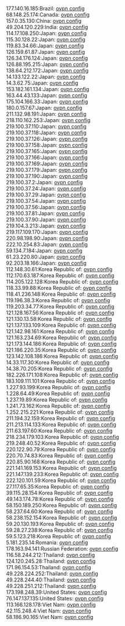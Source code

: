 177.140.16.185:Brazil: [ovpn config](vpn/177_140_16_185.ovpn)  
68.148.25.174:Canada: [ovpn config](vpn/68_148_25_174.ovpn)  
157.0.35.130:China: [ovpn config](vpn/157_0_35_130.ovpn)  
49.204.120.229:India: [ovpn config](vpn/49_204_120_229.ovpn)  
114.17.108.250:Japan: [ovpn config](vpn/114_17_108_250.ovpn)  
115.30.128.22:Japan: [ovpn config](vpn/115_30_128_22.ovpn)  
119.83.34.66:Japan: [ovpn config](vpn/119_83_34_66.ovpn)  
126.159.61.87:Japan: [ovpn config](vpn/126_159_61_87.ovpn)  
126.34.176.124:Japan: [ovpn config](vpn/126_34_176_124.ovpn)  
126.88.195.215:Japan: [ovpn config](vpn/126_88_195_215.ovpn)  
138.64.212.172:Japan: [ovpn config](vpn/138_64_212_172.ovpn)  
14.133.122.22:Japan: [ovpn config](vpn/14_133_122_22.ovpn)  
14.3.62.75:Japan: [ovpn config](vpn/14_3_62_75.ovpn)  
153.182.161.134:Japan: [ovpn config](vpn/153_182_161_134.ovpn)  
163.44.43.133:Japan: [ovpn config](vpn/163_44_43_133.ovpn)  
175.104.166.33:Japan: [ovpn config](vpn/175_104_166_33.ovpn)  
180.0.157.67:Japan: [ovpn config](vpn/180_0_157_67.ovpn)  
211.132.98.191:Japan: [ovpn config](vpn/211_132_98_191.ovpn)  
218.110.162.253:Japan: [ovpn config](vpn/218_110_162_253.ovpn)  
219.100.37.110:Japan: [ovpn config](vpn/219_100_37_110.ovpn)  
219.100.37.118:Japan: [ovpn config](vpn/219_100_37_118.ovpn)  
219.100.37.126:Japan: [ovpn config](vpn/219_100_37_126.ovpn)  
219.100.37.158:Japan: [ovpn config](vpn/219_100_37_158.ovpn)  
219.100.37.165:Japan: [ovpn config](vpn/219_100_37_165.ovpn)  
219.100.37.166:Japan: [ovpn config](vpn/219_100_37_166.ovpn)  
219.100.37.169:Japan: [ovpn config](vpn/219_100_37_169.ovpn)  
219.100.37.179:Japan: [ovpn config](vpn/219_100_37_179.ovpn)  
219.100.37.190:Japan: [ovpn config](vpn/219_100_37_190.ovpn)  
219.100.37.2:Japan: [ovpn config](vpn/219_100_37_2.ovpn)  
219.100.37.24:Japan: [ovpn config](vpn/219_100_37_24.ovpn)  
219.100.37.29:Japan: [ovpn config](vpn/219_100_37_29.ovpn)  
219.100.37.54:Japan: [ovpn config](vpn/219_100_37_54.ovpn)  
219.100.37.56:Japan: [ovpn config](vpn/219_100_37_56.ovpn)  
219.100.37.81:Japan: [ovpn config](vpn/219_100_37_81.ovpn)  
219.100.37.90:Japan: [ovpn config](vpn/219_100_37_90.ovpn)  
219.104.3.213:Japan: [ovpn config](vpn/219_104_3_213.ovpn)  
219.117.109.170:Japan: [ovpn config](vpn/219_117_109_170.ovpn)  
220.98.198.90:Japan: [ovpn config](vpn/220_98_198_90.ovpn)  
222.10.254.83:Japan: [ovpn config](vpn/222_10_254_83.ovpn)  
59.134.7.184:Japan: [ovpn config](vpn/59_134_7_184.ovpn)  
61.23.220.80:Japan: [ovpn config](vpn/61_23_220_80.ovpn)  
92.203.18.166:Japan: [ovpn config](vpn/92_203_18_166.ovpn)  
112.148.30.61:Korea Republic of: [ovpn config](vpn/112_148_30_61.ovpn)  
112.170.63.187:Korea Republic of: [ovpn config](vpn/112_170_63_187.ovpn)  
114.205.122.128:Korea Republic of: [ovpn config](vpn/114_205_122_128.ovpn)  
118.33.99.88:Korea Republic of: [ovpn config](vpn/118_33_99_88.ovpn)  
118.41.236.148:Korea Republic of: [ovpn config](vpn/118_41_236_148.ovpn)  
119.196.38.3:Korea Republic of: [ovpn config](vpn/119_196_38_3.ovpn)  
119.203.34.77:Korea Republic of: [ovpn config](vpn/119_203_34_77.ovpn)  
121.128.167.56:Korea Republic of: [ovpn config](vpn/121_128_167_56.ovpn)  
121.130.13.58:Korea Republic of: [ovpn config](vpn/121_130_13_58.ovpn)  
121.137.133.109:Korea Republic of: [ovpn config](vpn/121_137_133_109.ovpn)  
121.142.98.161:Korea Republic of: [ovpn config](vpn/121_142_98_161.ovpn)  
121.163.234.69:Korea Republic of: [ovpn config](vpn/121_163_234_69.ovpn)  
121.173.144.186:Korea Republic of: [ovpn config](vpn/121_173_144_186.ovpn)  
121.186.220.35:Korea Republic of: [ovpn config](vpn/121_186_220_35.ovpn)  
123.142.108.186:Korea Republic of: [ovpn config](vpn/123_142_108_186.ovpn)  
14.33.117.30:Korea Republic of: [ovpn config](vpn/14_33_117_30.ovpn)  
14.38.70.205:Korea Republic of: [ovpn config](vpn/14_38_70_205.ovpn)  
182.226.171.108:Korea Republic of: [ovpn config](vpn/182_226_171_108.ovpn)  
183.109.111.101:Korea Republic of: [ovpn config](vpn/183_109_111_101.ovpn)  
1.227.93.199:Korea Republic of: [ovpn config](vpn/1_227_93_199.ovpn)  
1.228.64.49:Korea Republic of: [ovpn config](vpn/1_228_64_49.ovpn)  
1.237.19.89:Korea Republic of: [ovpn config](vpn/1_237_19_89.ovpn)  
1.241.73.162:Korea Republic of: [ovpn config](vpn/1_241_73_162.ovpn)  
1.252.215.221:Korea Republic of: [ovpn config](vpn/1_252_215_221.ovpn)  
211.194.32.159:Korea Republic of: [ovpn config](vpn/211_194_32_159.ovpn)  
211.213.114.133:Korea Republic of: [ovpn config](vpn/211_213_114_133.ovpn)  
211.63.197.60:Korea Republic of: [ovpn config](vpn/211_63_197_60.ovpn)  
218.234.179.103:Korea Republic of: [ovpn config](vpn/218_234_179_103.ovpn)  
219.248.40.52:Korea Republic of: [ovpn config](vpn/219_248_40_52.ovpn)  
220.122.90.79:Korea Republic of: [ovpn config](vpn/220_122_90_79.ovpn)  
220.70.74.83:Korea Republic of: [ovpn config](vpn/220_70_74_83.ovpn)  
220.85.90.168:Korea Republic of: [ovpn config](vpn/220_85_90_168.ovpn)  
221.141.169.153:Korea Republic of: [ovpn config](vpn/221_141_169_153.ovpn)  
221.147.139.233:Korea Republic of: [ovpn config](vpn/221_147_139_233.ovpn)  
222.120.101.59:Korea Republic of: [ovpn config](vpn/222_120_101_59.ovpn)  
27.117.65.35:Korea Republic of: [ovpn config](vpn/27_117_65_35.ovpn)  
39.115.28.154:Korea Republic of: [ovpn config](vpn/39_115_28_154.ovpn)  
49.143.174.78:Korea Republic of: [ovpn config](vpn/49_143_174_78.ovpn)  
58.150.189.250:Korea Republic of: [ovpn config](vpn/58_150_189_250.ovpn)  
58.237.64.60:Korea Republic of: [ovpn config](vpn/58_237_64_60.ovpn)  
58.238.152.154:Korea Republic of: [ovpn config](vpn/58_238_152_154.ovpn)  
59.20.130.193:Korea Republic of: [ovpn config](vpn/59_20_130_193.ovpn)  
59.28.27.238:Korea Republic of: [ovpn config](vpn/59_28_27_238.ovpn)  
59.5.123.218:Korea Republic of: [ovpn config](vpn/59_5_123_218.ovpn)  
5.181.235.14:Romania: [ovpn config](vpn/5_181_235_14.ovpn)  
178.163.94.141:Russian Federation: [ovpn config](vpn/178_163_94_141.ovpn)  
116.58.244.212:Thailand: [ovpn config](vpn/116_58_244_212.ovpn)  
124.120.245.28:Thailand: [ovpn config](vpn/124_120_245_28.ovpn)  
171.96.154.53:Thailand: [ovpn config](vpn/171_96_154_53.ovpn)  
49.228.224.252:Thailand: [ovpn config](vpn/49_228_224_252.ovpn)  
49.228.244.40:Thailand: [ovpn config](vpn/49_228_244_40.ovpn)  
49.228.251.212:Thailand: [ovpn config](vpn/49_228_251_212.ovpn)  
173.198.248.39:United States: [ovpn config](vpn/173_198_248_39.ovpn)  
76.147.137.135:United States: [ovpn config](vpn/76_147_137_135.ovpn)  
113.166.128.178:Viet Nam: [ovpn config](vpn/113_166_128_178.ovpn)  
42.115.248.4:Viet Nam: [ovpn config](vpn/42_115_248_4.ovpn)  
58.186.90.165:Viet Nam: [ovpn config](vpn/58_186_90_165.ovpn)  
